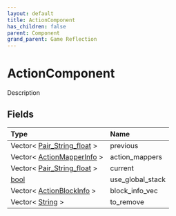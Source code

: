 ```yaml
---
layout: default
title: ActionComponent
has_children: false
parent: Component
grand_parent: Game Reflection
---
```

# ActionComponent
Description 

## Fields

| Type | Name |
|:----------|:--------------|
| Vector< [Pair_String_float](/riftbreaker-wiki/docs/game-reflection/classes/pair__string_float/) > | previous |
| Vector< [ActionMapperInfo](/riftbreaker-wiki/docs/game-reflection/classes/action_mapper_info/) > | action_mappers |
| Vector< [Pair_String_float](/riftbreaker-wiki/docs/game-reflection/classes/pair__string_float/) > | current |
| [bool](/riftbreaker-wiki/docs/game-reflection/components/bool/) | use_global_stack |
| Vector< [ActionBlockInfo](/riftbreaker-wiki/docs/game-reflection/classes/action_block_info/) > | block_info_vec |
| Vector< [String](/riftbreaker-wiki/docs/game-reflection/components/string/) > | to_remove |

